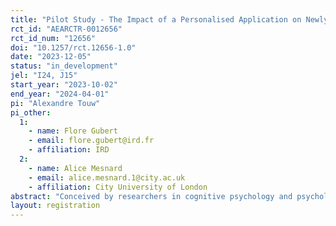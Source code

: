 ```yaml
---
title: "Pilot Study - The Impact of a Personalised Application on Newly Arrived Immigrant Students' Learning, Integration and Development"
rct_id: "AEARCTR-0012656"
rct_id_num: "12656"
doi: "10.1257/rct.12656-1.0"
date: "2023-12-05"
status: "in_development"
jel: "I24, J15"
start_year: "2023-10-02"
end_year: "2024-04-01"
pi: "Alexandre Touw"
pi_other:
  1:
    - name: Flore Gubert
    - email: flore.gubert@ird.fr
    - affiliation: IRD
  2:
    - name: Alice Mesnard
    - email: alice.mesnard.1@city.ac.uk
    - affiliation: City University of London
abstract: "Conceived by researchers in cognitive psychology and psycholinguistics and designed by LearnEnjoy, a French start-up specialised in the development of educational digital applications for children with specific needs, the School application aims to facilitate the integration of newly arrived allophone pupils by (i) providing them with personalised pedagogical content allowing them to progress at their own pace, (ii) training their teachers in the use of the application in the classroom and (iii) training their parents in the use of the application to increase their involvement in their children’s education. The full-scale project plans to randomize the deployment of the application and these trainings over the period 2023-2025. The impact will be assessed on (i) child development, learning and integration, (ii) parental involvement in education and social inclusion, as well as (iii) teaching practices in a multicultural context. The pilot study is first deployed during the period 2023-2024 in 4 French academic regions."
layout: registration
---
```


